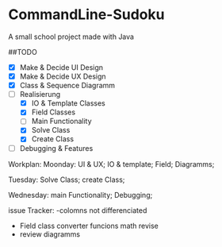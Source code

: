 # CommandLine-Sudoku
A small school project made with Java


##TODO
- [x] Make & Decide UI Design
- [x] Make & Decide UX Design
- [x] Class & Sequence Diagramm
- [ ] Realisierung
    - [x] IO & Template Classes
    - [x] Field Classes
    - [ ] Main Functionality
    - [x] Solve Class
    - [x] Create Class
- [ ] Debugging & Features

Workplan:
Moonday:
UI & UX; IO & template; Field; Diagramms;

Tuesday:
Solve Class; create Class;

Wednesday:
main Functionality; Debugging;

issue Tracker:
-colomns not differenciated
- Field class converter funcions math revise
- review diagramms
